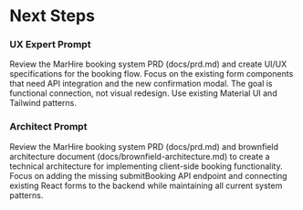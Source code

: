 # Next Steps

### UX Expert Prompt

Review the MarHire booking system PRD (docs/prd.md) and create UI/UX specifications for the booking flow. Focus on the existing form components that need API integration and the new confirmation modal. The goal is functional connection, not visual redesign. Use existing Material UI and Tailwind patterns.

### Architect Prompt

Review the MarHire booking system PRD (docs/prd.md) and brownfield architecture document (docs/brownfield-architecture.md) to create a technical architecture for implementing client-side booking functionality. Focus on adding the missing submitBooking API endpoint and connecting existing React forms to the backend while maintaining all current system patterns.